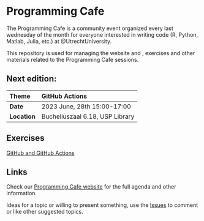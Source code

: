 # Programming Cafe

The Programming Cafe is a community event organized every last wednesday of the month for everyone interested in writing code (R, Python, Matlab, Julia, etc.) at @UtrechtUniversity.

This repository is used for managing the website and , exercises and other materials related to the Programming Cafe sessions.

## Next edition:

| Theme | GitHub Actions |
| :--- | :--- |
| __Date__ | 2023 June, 28th 15:00-17:00 |
| __Location__ | Bucheliuszaal 6.18, USP Library |

## Exercises

[GitHub and GitHub Actions](exercises/github_actions/github_actions.md)

## Links

Check our [Programming Cafe website](https://utrechtuniversity.github.io/programming-cafe/) for the full agenda and other information.

Ideas for a topic or willing to present something, use the [Issues](https://github.com/UtrechtUniversity/programming-cafe/issues) to comment or like other suggested topics.
